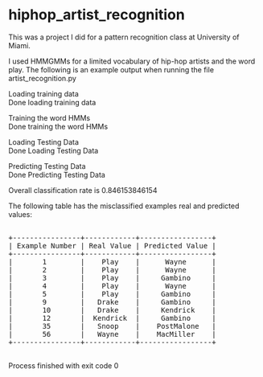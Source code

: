 # hiphop_artist_recognition

This was a project I did for a pattern recognition class at University of Miami.

I used HMMGMMs for a limited vocabulary of hip-hop artists and the word play.  The following is an example output when running the file artist_recognition.py

Loading training data  
Done loading training data

Training the word HMMs  
Done training the word HMMs

Loading Testing Data  
Done Loading Testing Data

Predicting Testing Data  
Done Predicting Testing Data

Overall classification rate is 0.846153846154

The following table has the misclassified examples real and predicted values:

<pre>

+----------------+------------+-----------------+
| Example Number | Real Value | Predicted Value |
+----------------+------------+-----------------+
|       1        |    Play    |      Wayne      |
|       2        |    Play    |      Wayne      |
|       3        |    Play    |     Gambino     |
|       4        |    Play    |      Wayne      |
|       5        |    Play    |     Gambino     |
|       9        |   Drake    |     Gambino     |
|       10       |   Drake    |     Kendrick    |
|       12       |  Kendrick  |     Gambino     |
|       35       |   Snoop    |    PostMalone   |
|       56       |   Wayne    |    MacMiller    |
+----------------+------------+-----------------+

</pre>
Process finished with exit code 0
